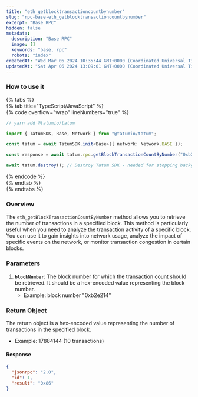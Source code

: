 ```yaml
---
title: "eth_getblocktransactioncountbynumber"
slug: "rpc-base-eth_getblocktransactioncountbynumber"
excerpt: "Base RPC"
hidden: false
metadata: 
  description: "Base RPC"
  image: []
  keywords: "base, rpc"
  robots: "index"
createdAt: "Wed Mar 06 2024 10:35:44 GMT+0000 (Coordinated Universal Time)"
updatedAt: "Sat Apr 06 2024 13:09:01 GMT+0000 (Coordinated Universal Time)"
---
```




### How to use it

{% tabs %}  
{% tab title="TypeScript/JavaScript" %}  
{% code overflow="wrap" lineNumbers="true" %}

```typescript
// yarn add @tatumio/tatum

import { TatumSDK, Base, Network } from "@tatumio/tatum";

const tatum = await TatumSDK.init<Base>({ network: Network.BASE });

const response = await tatum.rpc.getBlockTransactionCountByNumber("0xb2ef82");

await tatum.destroy(); // Destroy Tatum SDK - needed for stopping background jobs
```

{% endcode %}  
{% endtab %}  
{% endtabs %}

### Overview

The `eth_getBlockTransactionCountByNumber` method allows you to retrieve the number of transactions in a specified block. This method is particularly useful when you need to analyze the transaction activity of a specific block. You can use it to gain insights into network usage, analyze the impact of specific events on the network, or monitor transaction congestion in certain blocks.

### Parameters

1. **`blockNumber`**: The block number for which the transaction count should be retrieved. It should be a hex-encoded value representing the block number.
   - Example: block number "0xb2e214"

### Return Object

The return object is a hex-encoded value representing the number of transactions in the specified block.

- Example: 17884144 (10 transactions)

#### Response

```json
{
  "jsonrpc": "2.0",
  "id": 1,
  "result": "0x86"
}
```
